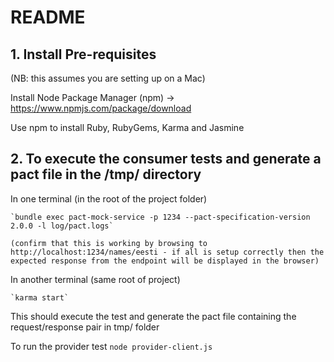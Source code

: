 # README

## 1. Install Pre-requisites

(NB: this assumes you are setting up on a Mac)

Install Node Package Manager (npm) -> https://www.npmjs.com/package/download

Use npm to install Ruby, RubyGems, Karma and Jasmine

## 2. To execute the consumer tests and generate a pact file in the /tmp/ directory

In one terminal (in the root of the project folder)

    `bundle exec pact-mock-service -p 1234 --pact-specification-version 2.0.0 -l log/pact.logs`

    (confirm that this is working by browsing to http://localhost:1234/names/eesti - if all is setup correctly then the expected response from the endpoint will be displayed in the browser)

In another terminal (same root of project)

    `karma start`

This should execute the test and generate the pact file containing the request/response pair in tmp/ folder

To run the provider test
    `node provider-client.js`

